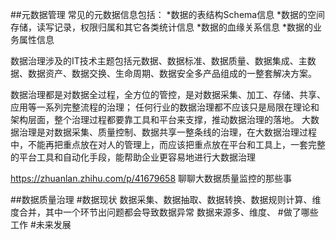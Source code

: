 ##元数据管理
常见的元数据信息包括：
*数据的表结构Schema信息
*数据的空间存储，读写记录，权限归属和其它各类统计信息
*数据的血缘关系信息
*数据的业务属性信息

数据治理涉及的IT技术主题包括元数据、数据标准、数据质量、数据集成、主数据、数据资产、数据交换、生命周期、数据安全多产品组成的一整套解决方案。

数据治理都是对数据全过程，全方位的管控，是对数据采集、加工、存储、共享、应用等一系列完整流程的治理；
任何行业的数据治理都不应该只是局限在理论和架构层面，整个治理过程都要靠工具和平台来支撑，推动数据治理的落地。
大数据治理是对数据采集、质量控制、数据共享一整条线的治理，在大数据治理过程中，不能再把重点放在对人的管理上，而应该把重点放在平台和工具上，一套完整的平台工具和自动化手段，能帮助企业更容易地进行大数据治理


https://zhuanlan.zhihu.com/p/41679658 聊聊大数据质量监控的那些事


##数据质量治理
#数据现状
数据采集、数据抽取、数据转换、数据规则计算、维度合并，其中一个环节出问题都会导致数据异常
数据来源多、维度、
#做了哪些工作
#未来发展
